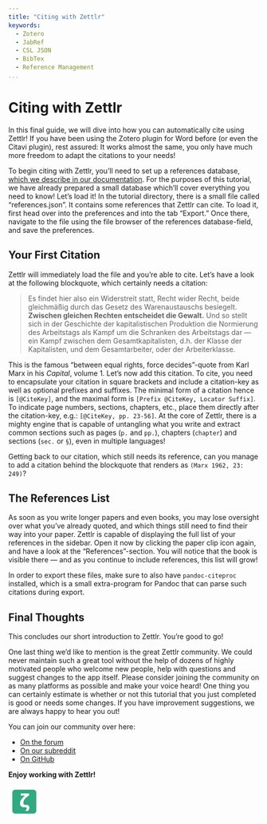 ```yaml
---
title: "Citing with Zettlr"
keywords:
  - Zotero
  - JabRef
  - CSL JSON
  - BibTex
  - Reference Management
...
```


# Citing with Zettlr

In this final guide, we will dive into how you can automatically cite using Zettlr! If you have been using the Zotero plugin for Word before (or even the Citavi plugin), rest assured: It works almost the same, you only have much more freedom to adapt the citations to your needs!

To begin citing with Zettlr, you’ll need to set up a references database, [which we describe in our documentation](https://docs.zettlr.com/en/academic/citations/). For the purposes of this tutorial, we have already prepared a small database which’ll cover everything you need to know! Let’s load it! In the tutorial directory, there is a small file called “references.json”. It contains some references that Zettlr can cite. To load it, first head over into the preferences and into the tab “Export.” Once there, navigate to the file using the file browser of the references database-field, and save the preferences.

## Your First Citation

Zettlr will immediately load the file and you’re able to cite. Let’s have a look at the following blockquote, which certainly needs a citation:

> Es findet hier also ein Widerstreit statt, Recht wider Recht, beide gleichmäßig durch das Gesetz des Warenaustauschs besiegelt. **Zwischen gleichen Rechten entscheidet die Gewalt.** Und so stellt sich in der Geschichte der kapitalistischen Produktion die Normierung des Arbeitstags als Kampf um die Schranken des Arbeitstags dar — ein Kampf zwischen dem Gesamtkapitalisten, d.h. der Klasse der Kapitalisten, und dem Gesamtarbeiter, oder der Arbeiterklasse.

This is the famous “between equal rights, force decides”-quote from Karl Marx in his _Capital_, volume 1. Let’s now add this citation. To cite, you need to encapsulate your citation in square brackets and include a citation-key as well as optional prefixes and suffixes. The minimal form of a citation hence is `[@CiteKey]`, and the maximal form is `[Prefix @CiteKey, Locator Suffix]`. To indicate page numbers, sections, chapters, etc., place them directly after the citation-key, e.g.: `[@CiteKey, pp. 23-56]`. At the core of Zettlr, there is a mighty engine that is capable of untangling what you write and extract common sections such as pages (`p.` and `pp.`), chapters (`chapter`) and sections (`sec.` or `§`), even in multiple languages!

Getting back to our citation, which still needs its reference, can you manage to add a citation behind the blockquote that renders as `(Marx 1962, 23: 249)`?

## The References List

As soon as you write longer papers and even books, you may lose oversight over what you’ve already quoted, and which things still need to find their way into your paper. Zettlr is capable of displaying the full list of your references in the sidebar. Open it now by clicking the paper clip icon again, and have a look at the “References”-section. You will notice that the book is visible there — and as you continue to include references, this list will grow!

In order to export these files, make sure to also have `pandoc-citeproc` installed, which is a small extra-program for Pandoc that can parse such citations during export.

## Final Thoughts

This concludes our short introduction to Zettlr. You’re good to go!

One last thing we’d like to mention is the great Zettlr community. We could never maintain such a great tool without the help of dozens of highly motivated people who welcome new people, help with questions and suggest changes to the app itself. Please consider joining the community on as many platforms as possible and make your voice heard! One thing you can certainly estimate is whether or not this tutorial that you just completed is good or needs some changes. If you have improvement suggestions, we are always happy to hear you out!

You can join our community over here:

- [On the forum](https://forum.zettlr.com/)
- [On our subreddit](https://www.reddit.com/r/Zettlr/)
- [On GitHub](https://github.com/Zettlr/Zettlr/)

**Enjoy working with Zettlr!**

![zettlr.png](./zettlr.png)
